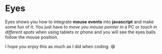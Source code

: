 # Eyes
Eyes shows you how to integrate **mouse events** into **javascript** and make some fun of it. You just have to *move you mouse pointer* in a PC or *touch in different spots* when using tablets or phone and you will see the eyes balls follow the mouse position.

I hope you enjoy this as much as I did when coding. :smile:
